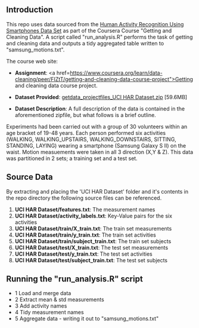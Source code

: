## Introduction

This repo uses data sourced from the <a href="http://archive.ics.uci.edu/ml/datasets/Human+Activity+Recognition+Using+Smartphones">
Human Activity Recognition Using Smartphones Data Set</a> as part of the Coursera Course "Getting and Cleaning Data". A script called
"run_analysis.R" performs the task of getting and cleaning data and outputs a tidy aggregated table written to "samsung_motions.txt".


The course web site:

* <b>Assignment</b>: <a href=https://www.coursera.org/learn/data-cleaning/peer/FIZtT/getting-and-cleaning-data-course-project">Getting and cleaning data course project.</a>

* <b>Dataset Provided</b>: <a href="https://d396qusza40orc.cloudfront.net/getdata%2Fprojectfiles%2FUCI%20HAR%20Dataset.zip">getdata_projectfiles_UCI HAR Dataset.zip</a> [59.6MB]

* <b>Dataset Description</b>: A full description of the data is contained in the aforementioned zipfile, but what follows is a brief outline.

Experiments had been carried out with a group of 30 volunteers within an age bracket of 19-48 years. 
Each person performed six activities (WALKING, WALKING_UPSTAIRS, WALKING_DOWNSTAIRS, SITTING, STANDING, LAYING) wearing a smartphone (Samsung Galaxy S II) on the waist.
Motion measuements were taken in all 3 direction (X,Y & Z). This data was partitioned in 2 sets; a training set and a test set.


## Source Data
By extracting and placing the 'UCI HAR Dataset' folder and it's contents in the repo directory the following source files can be referenced.

<ol>
<li><b>UCI HAR Dataset/features.txt</b>: The measurement names </li>
<li><b>UCI HAR Dataset/activity_labels.txt</b>: Key-Value pairs for the six activities </li>
<li><b>UCI HAR Dataset/train/X_train.txt</b>: The train set measurements </li>
<li><b>UCI HAR Dataset/train/y_train.txt</b>: The train set activities</li>
<li><b>UCI HAR Dataset/train/subject_train.txt</b>: The train set subjects </li>
<li><b>UCI HAR Dataset/test/X_train.txt</b>: The test set measurements </li>
<li><b>UCI HAR Dataset/test/y_train.txt</b>: The test set activities</li>
<li><b>UCI HAR Dataset/test/subject_train.txt</b>: The test set subjects </li>
</ol>


## Running the "run_analysis.R" script

* 1 Load and merge data 
* 2 Extract mean & std measurements
* 3 Add activity names 
* 4 Tidy measurement names 
* 5 Aggregate data - writing it out to "samsung_motions.txt"
